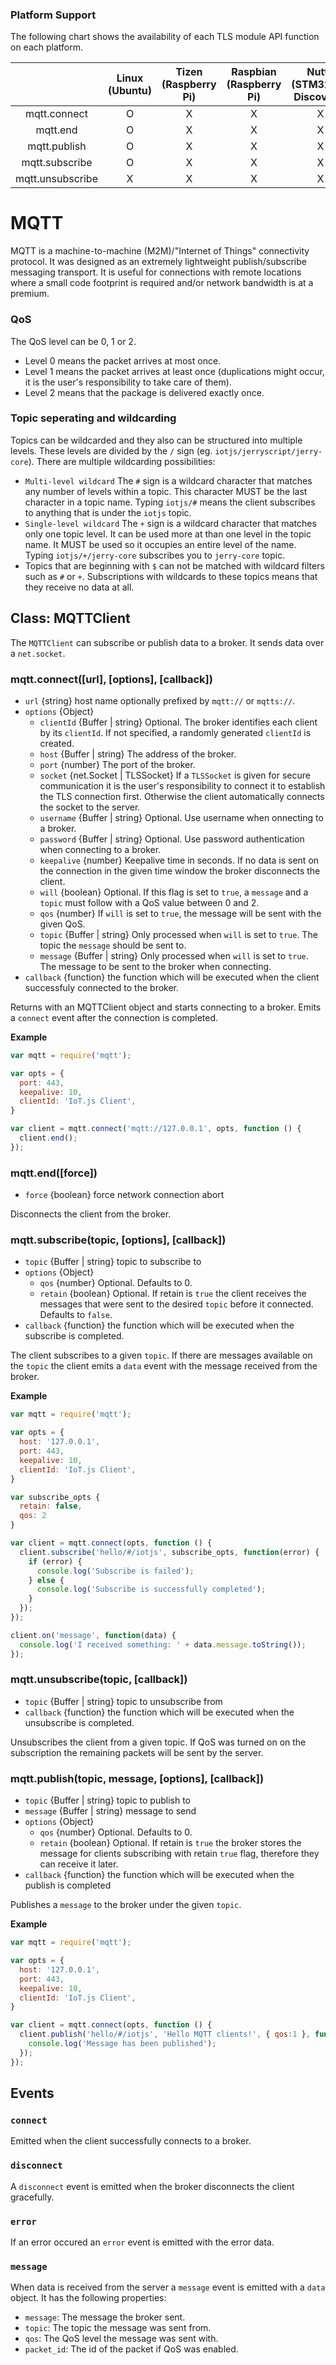 ### Platform Support

The following chart shows the availability of each TLS module API function on each platform.

|  | Linux<br/>(Ubuntu) | Tizen<br/>(Raspberry Pi) | Raspbian<br/>(Raspberry Pi) | Nuttx<br/>(STM32F4-Discovery) | TizenRT<br/>(Artik053) |
| :---: | :---: | :---: | :---: | :---: | :---: |
| mqtt.connect | O | X | X | X | X | X |
| mqtt.end | O | X | X | X | X | X |
| mqtt.publish  | O | X | X | X | X | X |
| mqtt.subscribe | O | X | X | X | X | X |
| mqtt.unsubscribe | X | X | X | X | X | X |

# MQTT

MQTT is a machine-to-machine (M2M)/"Internet of Things" connectivity protocol. It was designed as an extremely lightweight publish/subscribe messaging transport. It is useful for connections with remote locations where a small code footprint is required and/or network bandwidth is at a premium.

### QoS
The QoS level can be 0, 1 or 2.
- Level 0 means the packet arrives at most once.
- Level 1 means the packet arrives at least once (duplications might occur, it is the user's responsibility to take care of them).
- Level 2 means that the package is delivered exactly once.

### Topic seperating and wildcarding
Topics can be wildcarded and they also can be structured into multiple levels. These levels are divided by the `/` sign (eg. `iotjs/jerryscript/jerry-core`). There are multiple wildcarding possibilities:
 - `Multi-level wildcard` The `#` sign is a wildcard character that matches any number of levels within a topic. This character MUST be the last character in a topic name. Typing `iotjs/#` means the client subscribes to anything that is under the `iotjs` topic.
 - `Single-level wildcard` The `+` sign is a wildcard character that matches only one topic level. It can be used more at than one level in the topic name. It MUST be used so it occupies an entire level of the name. Typing `iotjs/+/jerry-core` subscribes you to `jerry-core` topic.
 - Topics that are beginning with `$` can not be matched with wildcard filters such as `#` or `+`. Subscriptions with wildcards to these topics means that they receive no data at all.

## Class: MQTTClient
The `MQTTClient` can subscribe or publish data to a broker. It sends data over a `net.socket`.

### mqtt.connect([url], [options], [callback])
- `url` {string} host name optionally prefixed by `mqtt://` or `mqtts://`.
- `options` {Object}
    - `clientId` {Buffer | string} Optional. The broker identifies each client by its `clientId`. If not specified, a randomly generated `clientId` is created.
    - `host` {Buffer | string} The address of the broker.
    - `port` {number} The port of the broker.
    - `socket` {net.Socket | TLSSocket} If a `TLSSocket` is given for secure communication it is the user's responsibility to connect it to establish the TLS connection first. Otherwise the client automatically connects the socket to the server.
    - `username` {Buffer | string} Optional. Use username when onnecting to a broker.
    - `password` {Buffer | string} Optional. Use password authentication when connecting to a broker.
    - `keepalive` {number} Keepalive time in seconds. If no data is sent on the connection in the given time window the broker disconnects the client.
    - `will` {boolean} Optional. If this flag is set to `true`, a `message` and a `topic` must follow with a QoS value between 0 and 2.
    - `qos` {number} If `will` is set to `true`, the message will be sent with the given QoS.
    - `topic` {Buffer | string} Only processed when `will` is set to `true`. The topic the `message` should be sent to.
    - `message` {Buffer | string} Only processed when `will` is set to `true`. The message to be sent to the broker when connecting.
- `callback` {function} the function which will be executed when the client successfuly connected to the broker.

Returns with an MQTTClient object and starts connecting to a broker. Emits a `connect` event after the connection is completed.


**Example**
```js
var mqtt = require('mqtt');

var opts = {
  port: 443,
  keepalive: 10,
  clientId: 'IoT.js Client',
}

var client = mqtt.connect('mqtt://127.0.0.1', opts, function () {
  client.end();
});
```

### mqtt.end([force])
- `force` {boolean} force network connection abort

Disconnects the client from the broker.

### mqtt.subscribe(topic, [options], [callback])
- `topic` {Buffer | string} topic to subscribe to
- `options` {Object}
    - `qos` {number} Optional. Defaults to 0.
    - `retain` {boolean} Optional. If retain is `true` the client receives the messages that were sent to the desired `topic` before it connected. Defaults to `false`.
- `callback` {function} the function which will be executed when the subscribe is completed.


The client subscribes to a given `topic`. If there are messages available on the `topic` the client emits a `data` event with the message received from the broker.

**Example**
```js
var mqtt = require('mqtt');

var opts = {
  host: '127.0.0.1',
  port: 443,
  keepalive: 10,
  clientId: 'IoT.js Client',
}

var subscribe_opts {
  retain: false,
  qos: 2
}

var client = mqtt.connect(opts, function () {
  client.subscribe('hello/#/iotjs', subscribe_opts, function(error) {
    if (error) {
      console.log('Subscribe is failed');
    } else {
      console.log('Subscribe is successfully completed');
    }
  });
});

client.on('message', function(data) {
  console.log('I received something: ' + data.message.toString());
});
```

### mqtt.unsubscribe(topic, [callback])
- `topic` {Buffer | string} topic to unsubscribe from
- `callback` {function} the function which will be executed when the unsubscribe is completed.

Unsubscribes the client from a given topic. If QoS was turned on on the subscription the remaining packets will be sent by the server.


### mqtt.publish(topic, message, [options], [callback])
- `topic` {Buffer | string} topic to publish to
- `message` {Buffer | string} message to send
- `options` {Object}
    - `qos` {number} Optional. Defaults to 0.
    - `retain` {boolean} Optional. If retain is `true` the broker stores the message for clients subscribing with retain `true` flag, therefore they can receive it later.
- `callback` {function} the function which will be executed when the publish is completed


Publishes a `message` to the broker under the given `topic`.

**Example**
```js
var mqtt = require('mqtt');

var opts = {
  host: '127.0.0.1',
  port: 443,
  keepalive: 10,
  clientId: 'IoT.js Client',
}

var client = mqtt.connect(opts, function () {
  client.publish('hello/#/iotjs', 'Hello MQTT clients!', { qos:1 }, function() {
    console.log('Message has been published');
  });
});
```

## Events
### `connect`
Emitted when the client successfully connects to a broker.

### `disconnect`
A `disconnect` event is emitted when the broker disconnects the client gracefully.

### `error`
If an error occured an `error` event is emitted with the error data.

### `message`
When data is received from the server a `message` event is emitted with a `data` object. It has the following properties:
   - `message`: The message the broker sent.
   - `topic`: The topic the message was sent from.
   - `qos`: The QoS level the message was sent with.
   - `packet_id`: The id of the packet if QoS was enabled.
